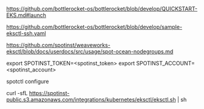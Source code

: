 https://github.com/bottlerocket-os/bottlerocket/blob/develop/QUICKSTART-EKS.md#launch

https://github.com/bottlerocket-os/bottlerocket/blob/develop/sample-eksctl-ssh.yaml

https://github.com/spotinst/weaveworks-eksctl/blob/docs/userdocs/src/usage/spot-ocean-nodegroups.md

export SPOTINST_TOKEN=<spotinst_token>
export SPOTINST_ACCOUNT=<spotinst_account>

spotctl configure

curl -sfL https://spotinst-public.s3.amazonaws.com/integrations/kubernetes/eksctl/eksctl.sh | sh

